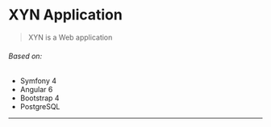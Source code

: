 # XYN Application
>XYN is a Web application 

###### Based on:
 - Symfony 4
 - Angular 6
 - Bootstrap 4
 - PostgreSQL
 ---

